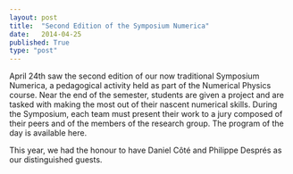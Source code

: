 ```yaml
---
layout: post
title:  "Second Edition of the Symposium Numerica"
date:   2014-04-25
published: True
type: "post"
---
```


April 24th saw the second edition of our now traditional Symposium Numerica, a pedagogical activity held as part of the Numerical Physics course. Near the end of the semester, students are given a project and are tasked with making the most out of their nascent numerical skills. During the Symposium, each team must present their work to a jury composed of their peers and of the members of the research group. The program of the day is available here.


 This year, we had the honour to have Daniel Côté and Philippe Després as our distinguished guests.




